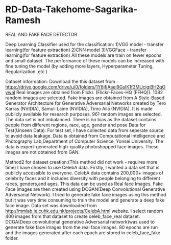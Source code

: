 # RD-Data-Takehome-Sagarika-Ramesh
REAL AND FAKE FACE DETECTOR

Deep Learning Classifier used for the classification:
1)VGG model - transfer learning(for feature extraction)
2)CNN model
3)VGGFace - transfer learning(for feature extraction)
All these models are train on fewer epochs and small dataset. The performance of these models can be increased with fine tuning the model (by adding more layers, Hyperparameter Tuning, Regularization..etc )

Dataset information:
Download the this dataset from : https://drive.google.com/drive/u/0/folders/1Y8jfjAaej9GsIK1f3MUcjgiBH2qOywal
Real images are obtained from Flickr. (Flickr-Faces-HQ (FFHQ)). 1082 random images are selected. Fake images are obtained from A Style-Based Generator Architecture for Generative Adversarial Networks created by Tero Karras (NVIDIA), Samuli Laine (NVIDIA), Timo Aila (NVIDIA). It is made publicly available for research purposes. 961 random images are selected. The data set is not imbalanced. There is no bias as the dataset contains people from different regions, race, age, gender and pose
Data for Test(Unseen Data): For test set, I have collected data from seperate source to avoid data leakage. Data is obtained from Computational Intelligence and Photography Lab,Department of Computer Science, Yonsei University. The data is expert-generated high-quality photoshopped face images. These images are not obtained from GAN.


Method2 for dataset creation:(This method did not work - requires more time) I have chosen to use CelebA data. Firstly, I wanted a data set that is publicly accessible to everyone. CelebA data contains 200,000+ images of celebrity faces and it includes diversity with people belonging to different races, genders,and ages. This data can be used as Real face Images. Fake Face images are then created using DCGAN(Deep Convolutional Generative Adversarial Network). I tried to generate fake face images using this method but it was very time consuming to train the model and generate a deep fake face image. Data set was downloaded from http://mmlab.ie.cuhk.edu.hk/projects/CelebA.html website. I select random 400 images from that dataset to create celeb_face_real dataset. DCGA(Deep convolutional generative Adversarial network)was used to generate fake face images from the real face images. 80 epochs are run and the images generated after each epoch are stored in celeb_face_fake folder.


